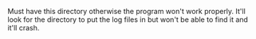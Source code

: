 Must have this directory otherwise the program won't work properly.  It'll look for the directory to put the log files in but won't be able to find it and it'll crash.
